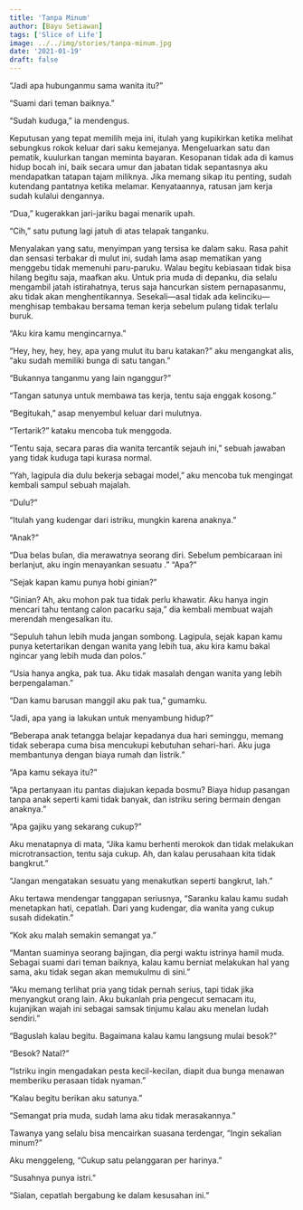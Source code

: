 ```yaml
---
title: 'Tanpa Minum'
author: [Bayu Setiawan]
tags: ['Slice of Life']
image: ../../img/stories/tanpa-minum.jpg
date: '2021-01-19'
draft: false
---
```

“Jadi apa hubunganmu sama wanita itu?”

“Suami dari teman baiknya.”

“Sudah kuduga,” ia mendengus.

Keputusan yang tepat memilih meja ini, itulah yang kupikirkan ketika melihat sebungkus rokok keluar dari saku kemejanya. Mengeluarkan satu dan pematik, kuulurkan tangan meminta bayaran. Kesopanan tidak ada di kamus hidup bocah ini, baik secara umur dan jabatan tidak sepantasnya aku mendapatkan tatapan tajam miliknya. Jika memang sikap itu penting, sudah kutendang pantatnya ketika melamar. Kenyataannya, ratusan jam kerja sudah kulalui dengannya.

“Dua,” kugerakkan jari-jariku bagai menarik upah.

“Cih,” satu putung lagi jatuh di atas telapak tanganku.

Menyalakan yang satu, menyimpan yang tersisa ke dalam saku. Rasa pahit dan sensasi terbakar di mulut ini, sudah lama asap mematikan yang menggebu tidak memenuhi paru-paruku. Walau begitu kebiasaan tidak bisa hilang begitu saja, maafkan aku. Untuk pria muda di depanku, dia selalu mengambil jatah istirahatnya, terus saja hancurkan sistem pernapasanmu, aku tidak akan menghentikannya. Sesekali—asal tidak ada kelinciku—menghisap tembakau bersama teman kerja sebelum pulang tidak terlalu buruk.

“Aku kira kamu mengincarnya.”

“Hey, hey, hey, hey, apa yang mulut itu baru katakan?”  aku mengangkat alis, “aku sudah memiliki bunga di satu tangan.”

“Bukannya tanganmu yang lain nganggur?”

“Tangan satunya untuk membawa tas kerja, tentu saja enggak kosong.”

“Begitukah,” asap menyembul keluar dari mulutnya.

“Tertarik?” kataku mencoba tuk menggoda.

“Tentu saja, secara paras dia wanita tercantik sejauh ini,” sebuah jawaban yang tidak kuduga tapi kurasa normal.

“Yah, lagipula dia dulu bekerja sebagai model,” aku mencoba tuk mengingat kembali sampul sebuah majalah.

“Dulu?”

“Itulah yang kudengar dari istriku, mungkin karena anaknya.”

“Anak?”

“Dua belas bulan, dia merawatnya seorang diri. Sebelum pembicaraan ini berlanjut, aku ingin menayankan sesuatu
.”
“Apa?”

“Sejak kapan kamu punya hobi ginian?”

“Ginian? Ah, aku mohon pak tua tidak perlu khawatir. Aku hanya ingin mencari tahu tentang calon pacarku saja,” dia kembali membuat wajah merendah mengesalkan itu.

“Sepuluh tahun lebih muda jangan sombong. Lagipula, sejak kapan kamu punya ketertarikan dengan wanita yang lebih tua, aku kira kamu bakal ngincar yang lebih muda dan polos.”

“Usia hanya angka, pak tua. Aku tidak masalah dengan wanita yang lebih berpengalaman.”

“Dan kamu barusan manggil aku pak tua,” gumamku.

“Jadi, apa yang ia lakukan untuk menyambung hidup?”

“Beberapa anak tetangga belajar kepadanya dua hari seminggu, memang tidak seberapa cuma bisa mencukupi kebutuhan sehari-hari. Aku juga membantunya dengan biaya rumah dan listrik.”

“Apa kamu sekaya itu?”

“Apa pertanyaan itu pantas diajukan kepada bosmu? Biaya hidup pasangan tanpa anak seperti kami tidak banyak, dan istriku sering bermain dengan anaknya.”

“Apa gajiku yang sekarang cukup?”

Aku menatapnya di mata, “Jika kamu berhenti merokok dan tidak melakukan microtransaction, tentu saja cukup. Ah, dan kalau perusahaan kita tidak bangkrut.”

“Jangan mengatakan sesuatu yang menakutkan seperti bangkrut, lah.”

Aku tertawa mendengar tanggapan seriusnya, “Saranku kalau kamu sudah menetapkan hati, cepatlah. Dari yang kudengar, dia wanita yang cukup susah didekatin.”

“Kok aku malah semakin semangat ya.”

“Mantan suaminya seorang bajingan, dia pergi waktu istrinya hamil muda. Sebagai suami dari teman baiknya, kalau kamu berniat melakukan hal yang sama, aku tidak segan akan memukulmu di sini.”

“Aku memang terlihat pria yang tidak pernah serius, tapi tidak jika menyangkut orang lain. Aku bukanlah pria pengecut semacam itu, kujanjikan wajah ini sebagai samsak tinjumu kalau aku menelan ludah sendiri.”

“Baguslah kalau begitu. Bagaimana kalau kamu langsung mulai besok?”

“Besok? Natal?”

“Istriku ingin mengadakan pesta kecil-kecilan, diapit dua bunga menawan memberiku perasaan tidak nyaman.”

“Kalau begitu berikan aku satunya.”

“Semangat pria muda, sudah lama aku tidak merasakannya.”

Tawanya yang selalu bisa mencairkan suasana terdengar, “Ingin sekalian minum?”

Aku menggeleng, “Cukup satu pelanggaran per harinya.”

“Susahnya punya istri.”

“Sialan, cepatlah bergabung ke dalam kesusahan ini.”
